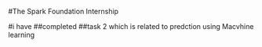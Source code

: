 #The Spark Foundation Internship


#i have ##completed ##task 2 which is related to predction using Macvhine learning 
